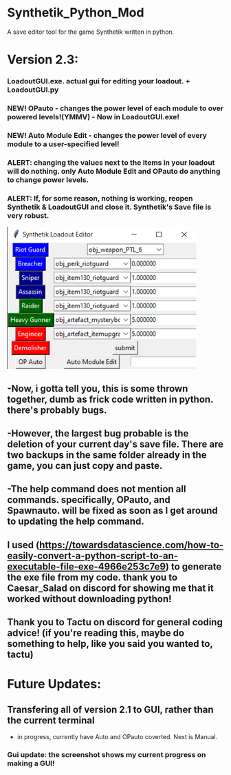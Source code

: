 # Synthetik_Python_Mod
A save editor tool for the game Synthetik written in python.

# Version 2.3:
### LoadoutGUI.exe. actual gui for editing your loadout. + LoadoutGUI.py
### NEW! OPauto - changes the power level of each module to over powered levels!(YMMV) - Now in LoadoutGUI.exe!
### NEW! Auto Module Edit - changes the power level of every module to a user-specified level!
### ALERT: changing the values next to the items in your loadout will do nothing. only Auto Module Edit and OPauto do anything to change power levels.
### ALERT: If, for some reason, nothing is working, reopen Synthetik & LoadoutGUI and close it. Synthetik's Save file is very robust.
![LoadoutGUI](https://github.com/Builder-roberts/Synthetik_Python_Mod/blob/main/Screenshot%20(4).png?raw=true)


## -Now, i gotta tell you, this is some thrown together, dumb as frick code written in python. there's probably bugs.
## -However, the largest bug probable is the deletion of your current day's save file. There are two backups in the same folder already in the game, you can just copy and paste.
## -The help command does not mention all commands. specifically, OPauto, and Spawnauto. will be fixed as soon as I get around to updating the help command.
## I used (https://towardsdatascience.com/how-to-easily-convert-a-python-script-to-an-executable-file-exe-4966e253c7e9) to generate the exe file from my code. thank you to Caesar_Salad on discord for showing me that it worked without downloading python!
## Thank you to Tactu on discord for general coding advice! (if you're reading this, maybe do something to help, like you said you wanted to, tactu)

# Future Updates:
## Transfering all of version 2.1 to GUI, rather than the current terminal
- in progress, currently have Auto and OPauto coverted. Next is Manual.
### Gui update: the screenshot shows my current progress on making a GUI!
